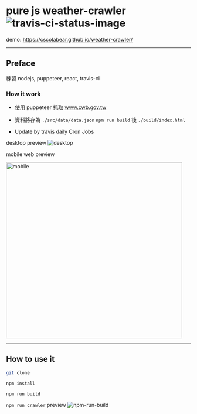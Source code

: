 # pure js weather-crawler ![travis-ci-status-image](https://travis-ci.org/cscolabear/weather-crawler.svg?branch=master)

demo: https://cscolabear.github.io/weather-crawler/

---

## Preface

練習 nodejs, puppeteer, react, travis-ci

### How it work
- 使用 puppeteer 抓取 www.cwb.gov.tw

- 資料將存為 `./src/data/data.json`
`npm run build` 後 `./build/index.html`

- Update by travis daily Cron Jobs


desktop preview
![desktop](https://user-images.githubusercontent.com/4863629/59564322-efc9d280-9077-11e9-8570-8eeebd0fa4af.png)


mobile web preview

<img src="https://user-images.githubusercontent.com/4863629/59564323-f0626900-9077-11e9-91dc-a94a8abc23b6.png" alt="mobile" height="480px">


---

## How to use it

```bash
git clone

npm install

npm run build
```

`npm run crawler` preview
![npm-run-build](https://user-images.githubusercontent.com/4863629/57422953-92569080-7244-11e9-880c-eb0fcb2ca151.png)
